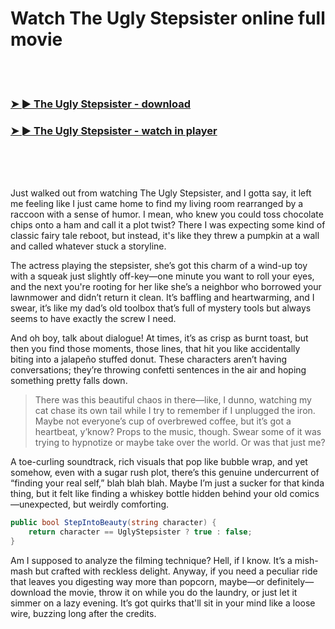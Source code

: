 <h1>Watch The Ugly Stepsister online full movie</h1>


<br><br>

<h3><a href="https://Danas-lanwayryouta1975.github.io/srtjlcjtwi/">➤ ► The Ugly Stepsister - download</a></h3> 
<h3><a href="https://Danas-lanwayryouta1975.github.io/srtjlcjtwi/">➤ ► The Ugly Stepsister - watch in player</a></h3>


<br><br><br>


Just walked out from watching The Ugly Stepsister, and I gotta say, it left me feeling like I just came home to find my living room rearranged by a raccoon with a sense of humor. I mean, who knew you could toss chocolate chips onto a ham and call it a plot twist? There I was expecting some kind of classic fairy tale reboot, but instead, it's like they threw a pumpkin at a wall and called whatever stuck a storyline.

The actress playing the stepsister, she’s got this charm of a wind-up toy with a squeak just slightly off-key—one minute you want to roll your eyes, and the next you're rooting for her like she’s a neighbor who borrowed your lawnmower and didn’t return it clean. It’s baffling and heartwarming, and I swear, it’s like my dad’s old toolbox that’s full of mystery tools but always seems to have exactly the screw I need.

And oh boy, talk about dialogue! At times, it’s as crisp as burnt toast, but then you find those moments, those lines, that hit you like accidentally biting into a jalapeño stuffed donut. These characters aren’t having conversations; they’re throwing confetti sentences in the air and hoping something pretty falls down.

> There was this beautiful chaos in there—like, I dunno, watching my cat chase its own tail while I try to remember if I unplugged the iron. Maybe not everyone’s cup of overbrewed coffee, but it’s got a heartbeat, y’know? Props to the music, though. Swear some of it was trying to hypnotize or maybe take over the world. Or was that just me?

A toe-curling soundtrack, rich visuals that pop like bubble wrap, and yet somehow, even with a sugar rush plot, there’s this genuine undercurrent of “finding your real self,” blah blah blah. Maybe I’m just a sucker for that kinda thing, but it felt like finding a whiskey bottle hidden behind your old comics—unexpected, but weirdly comforting.

```csharp
public bool StepIntoBeauty(string character) {
    return character == UglyStepsister ? true : false;
}
```

Am I supposed to analyze the filming technique? Hell, if I know. It’s a mish-mash but crafted with reckless delight. Anyway, if you need a peculiar ride that leaves you digesting way more than popcorn, maybe—or definitely—download the movie, throw it on while you do the laundry, or just let it simmer on a lazy evening. It’s got quirks that'll sit in your mind like a loose wire, buzzing long after the credits.
